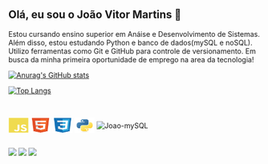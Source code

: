 ## Olá, eu sou o João Vitor Martins 👋
Estou cursando ensino superior em Anáise e Desenvolvimento de Sistemas. Além disso, estou estudando Python e banco de dados(mySQL e noSQL).
Utilizo ferramentas como Git e GitHub para controle de versionamento.
Em busca da minha primeira oportunidade de emprego na area da tecnologia!

[![Anurag's GitHub stats](https://github-readme-stats.vercel.app/api?username=joaomartinz&show_icons=true&theme=radical)](https://github.com/anuraghazra/github-readme-stats)

[![Top Langs](https://github-readme-stats.vercel.app/api/top-langs/?username=joaomartinz)](https://github.com/anuraghazra/github-readme-stats)

##

<div style="display: inline_block"><br>
  <img align="center" alt="Joao-Js" height="30" width="40" src="https://raw.githubusercontent.com/devicons/devicon/master/icons/javascript/javascript-plain.svg">
  <img align="center" alt="Joao-HTML" height="30" width="40" src="https://raw.githubusercontent.com/devicons/devicon/master/icons/html5/html5-original.svg">
  <img align="center" alt="Joao-CSS" height="30" width="40" src="https://raw.githubusercontent.com/devicons/devicon/master/icons/css3/css3-original.svg">
  <img align="center" alt="Joao-Python" height="30" width="40" src="https://raw.githubusercontent.com/devicons/devicon/master/icons/python/python-original.svg">
  <img align="center" alt="Joao-mySQL" height="30" width="40" src="https://cdn.jsdelivr.net/gh/devicons/devicon@latest/icons/mysql/mysql-original.svg" />
</div>

##

<div> 
  <a href="https://instagram.com/o_joaomartins" target="_blank"><img src="https://img.shields.io/badge/-Instagram-%23E4405F?style=for-the-badge&logo=instagram&logoColor=white" target="_blank"></a>
  <a href = "mailto:joao.vitormg@outlook.com"><img src="https://img.shields.io/badge/-Gmail-%23333?style=for-the-badge&logo=gmail&logoColor=white" target="_blank"></a>
  <a href="https://www.linkedin.com/in/joão-vitor-martins-056a6b204" target="_blank"><img src="https://img.shields.io/badge/-LinkedIn-%230077B5?style=for-the-badge&logo=linkedin&logoColor=white" target="_blank"></a> 
</div>
